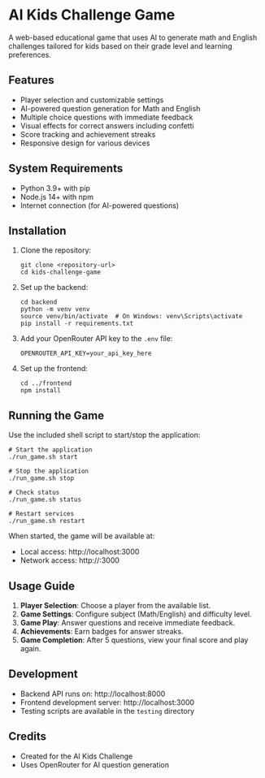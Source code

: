 # AI Kids Challenge Game

A web-based educational game that uses AI to generate math and English challenges tailored for kids based on their grade level and learning preferences.

## Features

- Player selection and customizable settings
- AI-powered question generation for Math and English
- Multiple choice questions with immediate feedback
- Visual effects for correct answers including confetti
- Score tracking and achievement streaks
- Responsive design for various devices

## System Requirements

- Python 3.9+ with pip
- Node.js 14+ with npm
- Internet connection (for AI-powered questions)

## Installation

1. Clone the repository:
   ```
   git clone <repository-url>
   cd kids-challenge-game
   ```

2. Set up the backend:
   ```
   cd backend
   python -m venv venv
   source venv/bin/activate  # On Windows: venv\Scripts\activate
   pip install -r requirements.txt
   ```

3. Add your OpenRouter API key to the `.env` file:
   ```
   OPENROUTER_API_KEY=your_api_key_here
   ```

4. Set up the frontend:
   ```
   cd ../frontend
   npm install
   ```

## Running the Game

Use the included shell script to start/stop the application:

```
# Start the application
./run_game.sh start

# Stop the application
./run_game.sh stop

# Check status
./run_game.sh status

# Restart services
./run_game.sh restart
```

When started, the game will be available at:
- Local access: http://localhost:3000
- Network access: http://<your-ip-address>:3000

## Usage Guide

1. **Player Selection**: Choose a player from the available list.
2. **Game Settings**: Configure subject (Math/English) and difficulty level.
3. **Game Play**: Answer questions and receive immediate feedback.
4. **Achievements**: Earn badges for answer streaks.
5. **Game Completion**: After 5 questions, view your final score and play again.

## Development

- Backend API runs on: http://localhost:8000
- Frontend development server: http://localhost:3000
- Testing scripts are available in the `testing` directory

## Credits

- Created for the AI Kids Challenge
- Uses OpenRouter for AI question generation